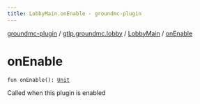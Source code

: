 ```yaml
---
title: LobbyMain.onEnable - groundmc-plugin
---
```


[groundmc-plugin](../../index.html) / [gtlp.groundmc.lobby](../index.html) / [LobbyMain](index.html) / [onEnable](.)

# onEnable

`fun onEnable(): `[`Unit`](https://kotlinlang.org/api/latest/jvm/stdlib/kotlin/-unit/index.html)

Called when this plugin is enabled

